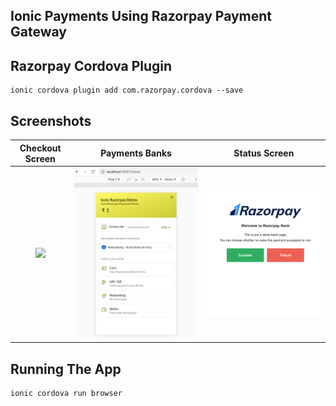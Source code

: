 ## Ionic Payments Using Razorpay Payment Gateway

## Razorpay Cordova Plugin

```
ionic cordova plugin add com.razorpay.cordova --save
```

## Screenshots

Checkout Screen  |  Payments Banks |  Status Screen 
:-------------------------:|:-------------------------:|:-------------------------:
![](screenshots/payments-screen.png)  |  ![](screenshots/payments-banks-screen.png) |  ![](screenshots/status-screen.png) 


## Running The App

```
ionic cordova run browser
```

